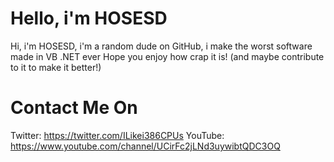 # Hello, i'm HOSESD #

Hi, i'm HOSESD, i'm a random dude on GitHub, i make the worst software made in VB .NET ever 
Hope you enjoy how crap it is! (and maybe contribute to it to make it better!)
# Contact Me On #
Twitter: https://twitter.com/ILikei386CPUs
YouTube: https://www.youtube.com/channel/UCirFc2jLNd3uywibtQDC3OQ
